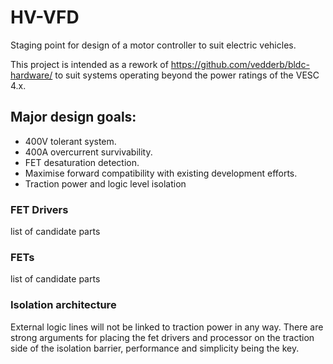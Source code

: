# HV-VFD
Staging point for design of a motor controller to suit electric vehicles.

This project is intended as a rework of https://github.com/vedderb/bldc-hardware/ to suit systems operating beyond the power ratings of the VESC 4.x.

## Major design goals:
* 400V tolerant system.
* 400A overcurrent survivability.
* FET desaturation detection.
* Maximise forward compatibility with existing development efforts.
* Traction power and logic level isolation

### FET Drivers
list of candidate parts

### FETs
list of candidate parts

### Isolation architecture
External logic lines will not be linked to traction power in any way.
There are strong arguments for placing the fet drivers and processor on the traction side of the isolation barrier, performance and simplicity being the key.
